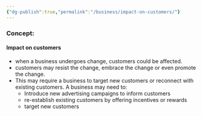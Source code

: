 ```yaml
---
{"dg-publish":true,"permalink":"/business/impact-on-customers/"}
---
```


### Concept:
#### Impact on customers
- when a business undergoes change, customers could be affected.
- customers may resist the change, embrace the change or even promote the change.
- This may require a business to target new customers or reconnect with existing customers. A business may need to:
	- Introduce new advertising campaigns to inform customers
	- re-establish existing customers by offering incentives or rewards
	- target new customers